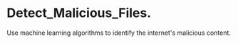 # Detect_Malicious_Files.
Use machine learning algorithms to identify the internet's malicious content.
